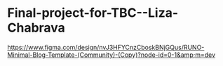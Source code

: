 # Final-project-for-TBC--Liza-Chabrava
https://www.figma.com/design/nvJ3HFYCnzCboskBNjGQus/RUNO-Minimal-Blog-Template-(Community)-(Copy)?node-id=0-1&amp;m=dev

